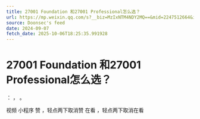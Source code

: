 ```yaml
---
title: 27001 Foundation 和27001 Professional怎么选？
url: https://mp.weixin.qq.com/s?__biz=MzIxNTM4NDY2MQ==&mid=2247512664&idx=3&sn=440dfcb00719650e2e18c4fd41d1b397
source: Doonsec's feed
date: 2024-09-07
fetch_date: 2025-10-06T18:25:35.991928
---
```


# 27001 Foundation 和27001 Professional怎么选？

：
，
。

视频
小程序
赞
，轻点两下取消赞
在看
，轻点两下取消在看